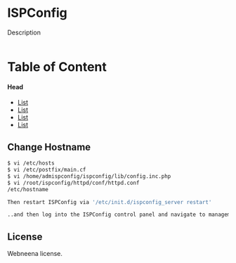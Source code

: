 # ISPConfig
Description
```bash

```

# Table of Content
#### Head
* [List](Link)
* [List](Link)
* [List](Link)
* [List](Link)

## Change Hostname
```bash
$ vi /etc/hosts
$ vi /etc/postfix/main.cf
$ vi /home/admispconfig/ispconfig/lib/config.inc.php
$ vi /root/ispconfig/httpd/conf/httpd.conf
/etc/hostname 

Then restart ISPConfig via '/etc/init.d/ispconfig_server restart'

..and then log into the ISPConfig control panel and navigate to management > server > settings and change the hostname there as well.
```

## License
Webneena license.